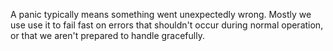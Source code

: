 A panic typically means something went unexpectedly wrong.
Mostly we use use it to fail fast on errors that shouldn't occur during normal operation, or that we aren't prepared to handle gracefully.
